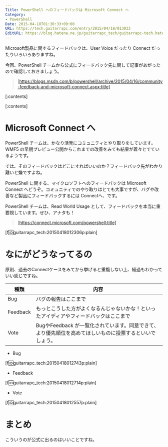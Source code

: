 ```yaml
---
Title: PowerShell へのフィードバックは Microsoft Connect へ
Category:
- PowerShell
Date: 2015-04-18T01:30:33+09:00
URL: https://tech.guitarrapc.com/entry/2015/04/18/013033
EditURL: https://blog.hatena.ne.jp/guitarrapc_tech/guitarrapc-tech.hatenablog.com/atom/entry/8454420450091849228
---
```


Microsoft製品に関するフィードバックは、User Voice だったり Connect だったりいろいろありますね。

今回、PowerShell チームから公式にフィードバック先に関して記事があがったので確認しておきましょう。

> [https://blogs.msdn.com/b/powershell/archive/2015/04/16/community-feedback-and-microsoft-connect.aspx:title]


[:contents]

[:contents]

# Microsoft Connect へ

PowerShell チームは、かなり活発にコミュニティとやり取りをしています。WMF5 の早期プレビュー公開からこれまでの改善をみても結果が着々とでているようです。

では、そのフィードバックはどこにすればいいのか？フィードバック先がわかり難いと嫌ですよね。

PowerShell に関する、マイクロソフトへのフィードバックは Microsoft Connect へどうぞ。コミュニティでのやり取りはとても大事ですが、バグや改善など製品にフィードバックするには Connectへ、です。

PowerShell チームは、Read World Usage として、フィードバックを本当に重要視しています。ぜひ、アナタも！

> [https://connect.microsoft.com/powershell:title]

[f:id:guitarrapc_tech:20150418012306p:plain]


# なにがどうなってるの

原則、過去のConnectケースをみてから挙げると重複しない上、経過もわかっていい感じですね。

種類|内容
----|----
Bug|バグの報告はここまで
Feedback | もっとこうした方がよくなるんじゃないかな！といったアイディアやフィードバックはここまで
Vote | BugやFeedback が一覧化されています。同意できて、より優先順位を高めてほしいものに投票するといいでしょう。

- Bug

[f:id:guitarrapc_tech:20150418012743p:plain]

- Feedback

[f:id:guitarrapc_tech:20150418012714p:plain]

- Vote

[f:id:guitarrapc_tech:20150418012557p:plain]

# まとめ


こういうのが公式に出るのはいいことですね。
